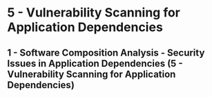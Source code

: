 # 5 - Vulnerability Scanning for Application Dependencies

## 1 - Software Composition Analysis - Security Issues in Application Dependencies (5 - Vulnerability Scanning for Application Dependencies)
